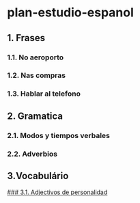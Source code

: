 # plan-estudio-espanol

## 1. Frases
### 1.1. No aeroporto
### 1.2. Nas compras
### 1.3. Hablar al telefono

## 2. Gramatica
### 2.1. Modos y tiempos verbales
### 2.2. Adverbios

## 3.Vocabulário
[### 3.1. Adjectivos de personalidad](https://www.bomespanhol.com.br/vocabulario/adjetivos-de-personalidade)
